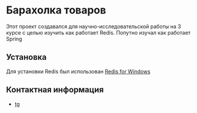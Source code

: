 # Барахолка товаров

Этот проект создавался для научно-исследовательской работы на 3 курсе с целью изучить как работает Redis.
Попутно изучал как работает Spring

## Установка
Для установки Redis был использован [Redis for Windows](https://github.com/microsoftarchive/redis)

## Контактная информация
* [tg](https://t.me/svartosan)
